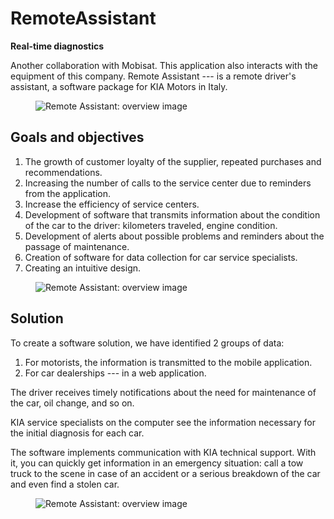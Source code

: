# RemoteAssistant

**Real-time diagnostics**

Another collaboration with Mobisat. This application also interacts with the equipment of this company.
Remote Assistant --- is a remote driver's assistant, a software package for KIA Motors in Italy.

<figure>
    <img src="{{ site.baseurl }}/assets/img/projects/remote-assistant/remote-assistant-1-overview.png" alt="Remote Assistant: overview image"/>
</figure>

## Goals and objectives

1. The growth of customer loyalty of the supplier, repeated purchases and recommendations.
2. Increasing the number of calls to the service center due to reminders from the application.
3. Increase the efficiency of service centers.
4. Development of software that transmits information about the condition of the car to the driver: kilometers traveled, engine condition.
5. Development of alerts about possible problems and reminders about the passage of maintenance.
6. Creation of software for data collection for car service specialists.
7. Creating an intuitive design.

<figure>
    <img src="{{ site.baseurl }}/assets/img/projects/remote-assistant/remote-assistant-3-solution.png" alt="Remote Assistant: overview image"/>
</figure>

## Solution

To create a software solution, we have identified 2 groups of data:

1. For motorists, the information is transmitted to the mobile application.
2. For car dealerships --- in a web application.

The driver receives timely notifications about the need for maintenance of the car, oil change, and so on.

KIA service specialists on the computer see the information necessary for the initial diagnosis for each car.

The software implements communication with KIA technical support. With it, you can quickly get information in an emergency situation: call a tow truck to the scene in case of an accident or a serious breakdown of the car and even find a stolen car.

<figure>
    <img src="{{ site.baseurl }}/assets/img/projects/remote-assistant/remote-assistant-2-goals.png" alt="Remote Assistant: overview image"/>
</figure>
